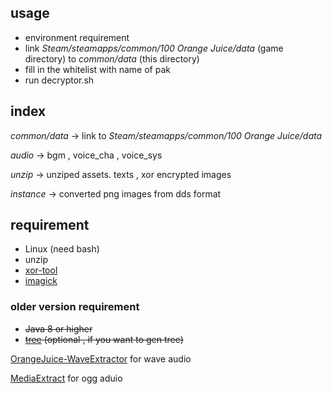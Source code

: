 ## usage

- environment requirement
- link *Steam/steamapps/common/100 Orange Juice/data* (game directory) to *common/data* (this directory)
- fill in the whitelist with name of pak
- run decryptor.sh

## index

*common/data* -> link to *Steam/steamapps/common/100 Orange Juice/data*

*audio* -> bgm , voice_cha , voice_sys

*unzip* -> unziped assets. texts , xor encrypted images

*instance* -> converted png images from dds format


## requirement

+ Linux (need bash)
+ unzip
+ [xor-tool](https://github.com/hellman/xortool)
+ [imagick](https://imagemagick.org/)

### older version requirement
+ ~~Java 8 or higher~~
+ ~~[tree](https://github.com/Hanekihyouka/unix-tree) (optional , if you want to gen tree)~~

[OrangeJuice-WaveExtractor](https://github.com/Hanekihyouka/OrangeJuice-WaveExtractor) for wave audio

[MediaExtract](https://github.com/panzi/mediaextract) for ogg aduio
